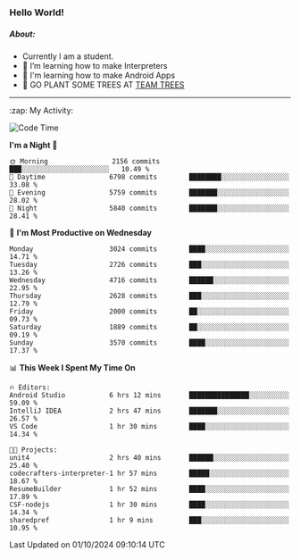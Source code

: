 ### Hello World!

##### About:
- Currently I am a student.
- 🌱 I’m learning how to make Interpreters
- 🌱 I'm learning how to make Android Apps
- 🌱 GO PLANT SOME TREES AT [TEAM TREES](https://teamtrees.org/)

---
  <summary>:zap: My Activity:</summary>
  
<!--START_SECTION:waka-->
![Code Time](http://img.shields.io/badge/Code%20Time-1%2C487%20hrs%2010%20mins-blue)

**I'm a Night 🦉** 

```text
🌞 Morning                2156 commits        ███░░░░░░░░░░░░░░░░░░░░░░   10.49 % 
🌆 Daytime                6798 commits        ████████░░░░░░░░░░░░░░░░░   33.08 % 
🌃 Evening                5759 commits        ███████░░░░░░░░░░░░░░░░░░   28.02 % 
🌙 Night                  5840 commits        ███████░░░░░░░░░░░░░░░░░░   28.41 % 
```
📅 **I'm Most Productive on Wednesday** 

```text
Monday                   3024 commits        ████░░░░░░░░░░░░░░░░░░░░░   14.71 % 
Tuesday                  2726 commits        ███░░░░░░░░░░░░░░░░░░░░░░   13.26 % 
Wednesday                4716 commits        ██████░░░░░░░░░░░░░░░░░░░   22.95 % 
Thursday                 2628 commits        ███░░░░░░░░░░░░░░░░░░░░░░   12.79 % 
Friday                   2000 commits        ██░░░░░░░░░░░░░░░░░░░░░░░   09.73 % 
Saturday                 1889 commits        ██░░░░░░░░░░░░░░░░░░░░░░░   09.19 % 
Sunday                   3570 commits        ████░░░░░░░░░░░░░░░░░░░░░   17.37 % 
```


📊 **This Week I Spent My Time On** 

```text
🔥 Editors: 
Android Studio           6 hrs 12 mins       ███████████████░░░░░░░░░░   59.09 % 
IntelliJ IDEA            2 hrs 47 mins       ███████░░░░░░░░░░░░░░░░░░   26.57 % 
VS Code                  1 hr 30 mins        ████░░░░░░░░░░░░░░░░░░░░░   14.34 % 

🐱‍💻 Projects: 
unit4                    2 hrs 40 mins       ██████░░░░░░░░░░░░░░░░░░░   25.40 % 
codecrafters-interpreter-1 hr 57 mins        █████░░░░░░░░░░░░░░░░░░░░   18.67 % 
ResumeBuilder            1 hr 52 mins        ████░░░░░░░░░░░░░░░░░░░░░   17.89 % 
CSF-nodejs               1 hr 30 mins        ████░░░░░░░░░░░░░░░░░░░░░   14.34 % 
sharedpref               1 hr 9 mins         ███░░░░░░░░░░░░░░░░░░░░░░   10.95 % 
```


 Last Updated on 01/10/2024 09:10:14 UTC
<!--END_SECTION:waka-->
